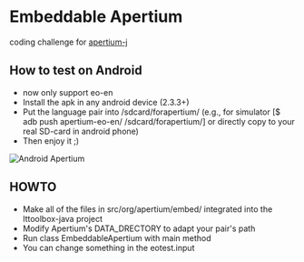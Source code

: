 Embeddable Apertium
===================

coding challenge for [apertium-j](http://wiki.apertium.org/wiki/Ideas_for_Google_Summer_of_Code/Make_lttoolbox-java_embeddable)

How to test on Android
----------------------

- now only support eo-en
- Install the apk in any android device (2.3.3+)
- Put the language pair into /sdcard/forapertium/ (e.g., for simulator [$ adb push apertium-eo-en/ /sdcard/forapertium/] or directly copy to your real SD-card in android phone)
- Then enjoy it ;)

![Android Apertium](http://farm8.staticflickr.com/7080/7017242597_57a664d6a1.jpg "android apertium")

HOWTO
-----

- Make all of the files in src/org/apertium/embed/ integrated into the lttoolbox-java project
- Modify Apertium's DATA\_DRECTORY to adapt your pair's path
- Run class EmbeddableApertium with main method
- You can change something in the eotest.input

